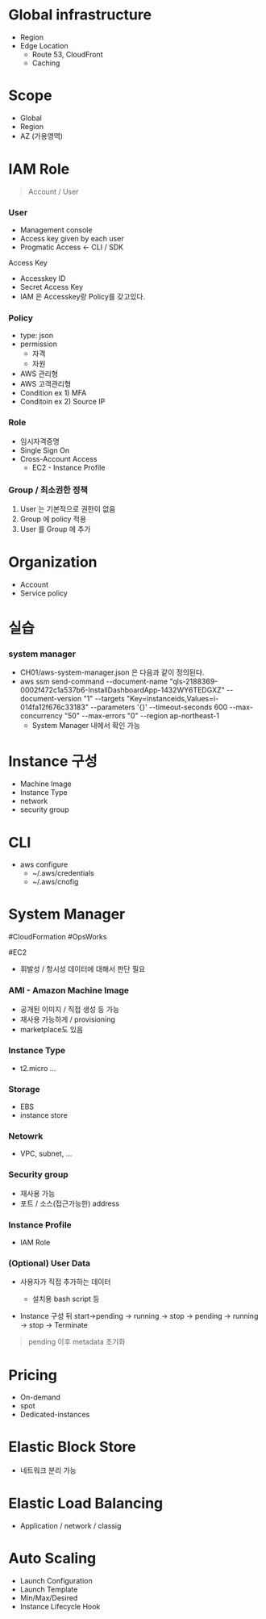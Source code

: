 # Global infrastructure
* Region
* Edge Location
  * Route 53, CloudFront
  * Caching

# Scope
* Global
* Region
* AZ (가용영역)

# IAM Role
> Account / User

### User
 - Management console
 - Access key given by each user
 - Progmatic Access <- CLI / SDK 

Access Key
 - Accesskey ID
 - Secret Access Key
 - IAM 은 Accesskey랑 Policy를 갖고있다.

### Policy
  - type: json
  - permission
     - 자격
     - 자원
  - AWS 관리형
  - AWS 고객관리형
  - Condition ex 1) MFA
  - Conditoin ex 2) Source IP

### Role
  - 임시자격증명
  - Single Sign On
  - Cross-Account Access
    - EC2 - Instance Profile

### Group / 최소권한 정책
1) User 는 기본적으로 권한이 없음
2) Group 에 policy 적용 
3) User 를 Group 에 추가

# Organization
* Account
* Service policy

# 실습

### system manager
* CH01/aws-system-manager.json 은 다음과 같이 정의된다.
* aws ssm send-command --document-name "qls-2188369-0002f472c1a537b6-InstallDashboardApp-1432WY6TEDGXZ" --document-version "1" --targets "Key=instanceids,Values=i-014fa12f676c33183" --parameters '{}' --timeout-seconds 600 --max-concurrency "50" --max-errors "0" --region ap-northeast-1
  * System Manager 내에서 확인 가능


# Instance 구성
* Machine Image
* Instance Type
* network
* security group

# CLI
* aws configure 
  * ~/.aws/credentials
  * ~/.aws/cnofig

# System Manager
#CloudFormation
#OpsWorks

#EC2
* 휘발성 / 항시성 데이터에 대해서 판단 필요
### AMI - Amazon Machine Image
* 공개된 이미지 / 직접 생성 등 가능
* 재사용 가능하게 / provisioning
* marketplace도 있음

### Instance Type
* t2.micro ...

### Storage
* EBS
* instance store

### Netowrk
* VPC, subnet, ...

### Security group
* 재사용 가능
* 포트 / 소스(접근가능한) address

### Instance Profile
* IAM Role

### (Optional) User Data
* 사용자가 직접 추가하는 데이터
  * 설치용  bash script 등

* Instance 구성 뒤 start->pending -> running -> stop -> pending -> running -> stop -> Terminate
> pending 이후 metadata 초기화

# Pricing
* On-demand
* spot
* Dedicated-instances

# Elastic Block Store
 * 네트워크 분리 가능

# Elastic Load Balancing
* Application / network / classig

# Auto Scaling
* Launch Configuration
* Launch Template
* Min/Max/Desired
* Instance Lifecycle Hook
